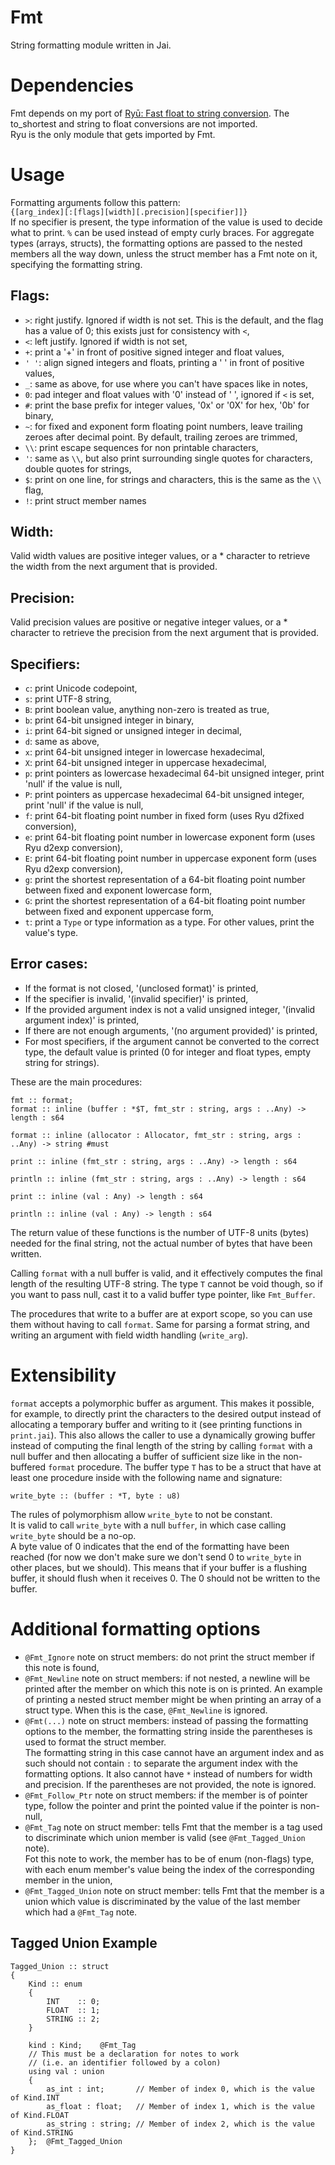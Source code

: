 # Fmt

String formatting module written in Jai.

# Dependencies
Fmt depends on my port of [Ryū: Fast float to string conversion](https://github.com/ostef/jai-ryu). The to_shortest and string to float conversions are not imported.  
Ryu is the only module that gets imported by Fmt.

# Usage
Formatting arguments follow this pattern:  
`{[arg_index][:[flags][width][.precision][specifier]]}`  
If no specifier is present, the type information of the value is used to decide what to print. `%` can be used instead of empty curly braces.
For aggregate types (arrays, structs), the formatting options are passed to the nested members all the way down, unless the struct member has a Fmt note on it, specifying the formatting string.  

## Flags:
* `>`: right justify. Ignored if width is not set. This is the default, and the flag has a value of 0; this exists just for consistency with `<`,
* `<`: left justify. Ignored if width is not set,
* `+`: print a '+' in front of positive signed integer and float values,
* `' '`: align signed integers and floats, printing a ' ' in front of positive values,
* `_`: same as above, for use where you can't have spaces like in notes,
* `0`: pad integer and float values with '0' instead of ' ', ignored if `<` is set,
* `#`: print the base prefix for integer values, '0x' or '0X' for hex, '0b' for binary,
* `~`: for fixed and exponent form floating point numbers, leave trailing zeroes after decimal point. By default, trailing zeroes are trimmed,
* `\\`: print escape sequences for non printable characters,
* `'`: same as `\\`, but also print surrounding single quotes for characters, double quotes for strings,
* `$`: print on one line, for strings and characters, this is the same as the `\\` flag,
* `!`: print struct member names

## Width:
Valid width values are positive integer values, or a * character to retrieve the width from the next argument that is provided.

## Precision:
Valid precision values are positive or negative integer values, or a * character to retrieve the precision from the next argument that is provided.

## Specifiers:
* `c`: print Unicode codepoint,
* `s`: print UTF-8 string,
* `B`: print boolean value, anything non-zero is treated as true,
* `b`: print 64-bit unsigned integer in binary,
* `i`: print 64-bit signed or unsigned integer in decimal,
* `d`: same as above,
* `x`: print 64-bit unsigned integer in lowercase hexadecimal,
* `X`: print 64-bit unsigned integer in uppercase hexadecimal,
* `p`: print pointers as lowercase hexadecimal 64-bit unsigned integer, print 'null' if the value is null,
* `P`: print pointers as uppercase hexadecimal 64-bit unsigned integer, print 'null' if the value is null,
* `f`: print 64-bit floating point number in fixed form (uses Ryu d2fixed conversion),
* `e`: print 64-bit floating point number in lowercase exponent form (uses Ryu d2exp conversion),
* `E`: print 64-bit floating point number in uppercase exponent form (uses Ryu d2exp conversion),
* `g`: print the shortest representation of a 64-bit floating point number between fixed and exponent lowercase form,
* `G`: print the shortest representation of a 64-bit floating point number between fixed and exponent uppercase form,
* `t`: print a `Type` or type information as a type. For other values, print the value's type.

## Error cases:
* If the format is not closed, '(unclosed format)' is printed,
* If the specifier is invalid, '(invalid specifier)' is printed,
* If the provided argument index is not a valid unsigned integer, '(invalid argument index)' is printed,
* If there are not enough arguments, '(no argument provided)' is printed,
* For most specifiers, if the argument cannot be converted to the correct type, the default value is printed (0 for integer and float types, empty string for strings).

These are the main procedures:
```jai
fmt :: format;
format :: inline (buffer : *$T, fmt_str : string, args : ..Any) -> length : s64
```
```jai
format :: inline (allocator : Allocator, fmt_str : string, args : ..Any) -> string #must
```
```jai
print :: inline (fmt_str : string, args : ..Any) -> length : s64
```
```jai
println :: inline (fmt_str : string, args : ..Any) -> length : s64
```
```jai
print :: inline (val : Any) -> length : s64
```
```jai
println :: inline (val : Any) -> length : s64
```

The return value of these functions is the number of UTF-8 units (bytes) needed for the final string, not the actual number of bytes that have been written.

Calling `format` with a null buffer is valid, and it effectively computes the final length of the resulting UTF-8 string. The type `T` cannot be void though, so if you want to pass null, cast it to a valid buffer type pointer, like `Fmt_Buffer`.

The procedures that write to a buffer are at export scope, so you can use them without having to call `format`. Same for parsing a format string, and writing an argument with field width handling (`write_arg`).

# Extensibility
`format` accepts a polymorphic buffer as argument.
This makes it possible, for example, to directly print the characters to the desired output instead of allocating a temporary buffer and writing to it (see printing functions in `print.jai`).
This also allows the caller to use a dynamically growing buffer instead of computing the final length of the string by calling `format` with a null buffer and then allocating a buffer of sufficient size like in the non-buffered `format` procedure.
The buffer type `T` has to be a struct that have at least one procedure inside with the following name and signature:
```jai
write_byte :: (buffer : *T, byte : u8)
```
The rules of polymorphism allow `write_byte` to not be constant.  
It is valid to call `write_byte` with a null `buffer`, in which case calling `write_byte` should be a no-op.  
A byte value of 0 indicates that the end of the formatting have been reached (for now we don't make sure we don't send 0 to `write_byte` in other places, but we should).
This means that if your buffer is a flushing buffer, it should flush when it receives 0. The 0 should not be written to the buffer.

# Additional formatting options
* `@Fmt_Ignore` note on struct members: do not print the struct member if this note is found,  
* `@Fmt_Newline` note on struct members: if not nested, a newline will be printed after the member on which this note is on is printed.
An example of printing a nested struct member might be when printing an array of a struct type. When this is the case, `@Fmt_Newline` is ignored.
* `@Fmt(...)` note on struct members: instead of passing the formatting options to the member, the formatting string inside the parentheses is used to format the struct member.  
The formatting string in this case cannot have an argument index and as such should not contain `:` to separate the argument index with the formatting options. It also cannot have `*` instead of numbers for width and precision. If the parentheses are not provided, the note is ignored.  
* `@Fmt_Follow_Ptr` note on struct members: if the member is of pointer type, follow the pointer and print the pointed value if the pointer is non-null,  
* `@Fmt_Tag` note on struct member: tells Fmt that the member is a tag used to discriminate which union member is valid (see `@Fmt_Tagged_Union` note).  
Fot this note to work, the member has to be of enum (non-flags) type, with each enum member's value being the index of the corresponding member in the union,  
* `@Fmt_Tagged_Union` note on struct member: tells Fmt that the member is a union which value is discriminated by the value of the last member which had a `@Fmt_Tag` note.

## Tagged Union Example
```jai
Tagged_Union :: struct
{
	Kind :: enum
	{
		INT    :: 0;
		FLOAT  :: 1;
		STRING :: 2;
	}

	kind : Kind;	@Fmt_Tag
	// This must be a declaration for notes to work
	// (i.e. an identifier followed by a colon)
	using val : union
	{
		as_int : int;		// Member of index 0, which is the value of Kind.INT
		as_float : float;	// Member of index 1, which is the value of Kind.FLOAT
		as_string : string;	// Member of index 2, which is the value of Kind.STRING
	};	@Fmt_Tagged_Union
}
```
